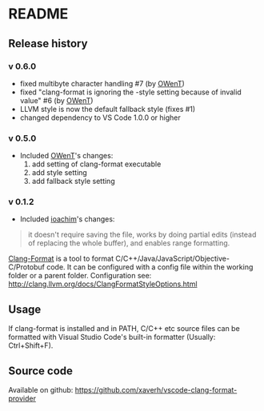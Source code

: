 # README

## Release history

### v 0.6.0
* fixed multibyte character handling #7 (by [OWenT](https://github.com/owt5008137))
* fixed "clang-format is ignoring the -style setting because of invalid value" #6 (by [OWenT](https://github.com/owt5008137))
* LLVM style is now the default fallback style (fixes #1)
* changed dependency to VS Code 1.0.0 or higher

### v 0.5.0
* Included [OWenT](https://github.com/owt5008137)'s changes:
  1. add setting of clang-format executable
  2. add style setting
  3. add fallback style setting

### v 0.1.2
* Included [ioachim](https://github.com/ioachim/)'s changes:
> it doesn't require saving the file, works by doing partial edits (instead of replacing the whole buffer), and enables range formatting.

[Clang-Format](http://clang.llvm.org/docs/ClangFormat.html) is a tool to format C/C++/Java/JavaScript/Objective-C/Protobuf code. It can be configured with a config file within the working folder or a parent folder. Configuration see: http://clang.llvm.org/docs/ClangFormatStyleOptions.html


## Usage
If clang-format is installed and in PATH, C/C++ etc source files can be formatted with Visual Studio Code's built-in formatter (Usually: Ctrl+Shift+F).

## Source code

Available on github: https://github.com/xaverh/vscode-clang-format-provider
